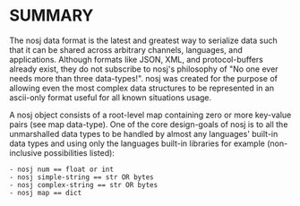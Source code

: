 # SUMMARY
The nosj data format is the latest and greatest way to serialize data such that it can be shared across arbitrary channels, languages, and applications. Although formats like JSON, XML, and protocol-buffers already exist, they do not subscribe to nosj's philosophy of "No one ever needs more than three data-types!". nosj was created for the purpose of allowing even the most complex data structures to be represented in an ascii-only format useful for all known situations usage. 

A nosj object consists of a root-level map containing zero or more key-value pairs (see map data-type). One of the core design-goals of nosj is to all the unmarshalled data types to be handled by almost any languages' built-in data types and using only the languages built-in libraries for example (non-inclusive possibilities listed):

    - nosj num == float or int
    - nosj simple-string == str OR bytes
    - nosj complex-string == str OR bytes
    - nosj map == dict
